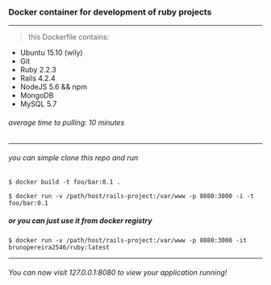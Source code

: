 ### Docker container for development of ruby projects
--------

> this Dockerfile contains:
  - Ubuntu 15.10 (wily)
  - Git
  - Ruby 2.2.3
  - Rails 4.2.4
  - NodeJS 5.6 && npm
  - MongoDB
  - MySQL 5.7

###### average time to pulling: 10 minutes

----


###### you can simple clone this repo and run

``` $ docker build -t foo/bar:0.1 . ```

``` $ docker run -v /path/host/rails-project:/var/www -p 8080:3000 -i -t foo/bar:0.1 ```

##### or you can just use it from docker registry

``` $ docker run -v /path/host/rails-project:/var/www -p 8080:3000 -it brunopereira2546/ruby:latest ```


--------

###### You can now visit 127.0.0.1:8080 to view your application running!

